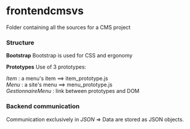 frontendcmsvs
=============

Folder containing all the sources for a CMS project

### Structure
**Bootstrap**
Bootstrap is used for CSS and ergonomy

**Prototypes**
Use of 3 prototypes:

*Item* : a menu's item ==> item_prototype.js<br/>
*Menu* : a site's menu ==> menu_prototype.js<br/>
*GestionnaireMenu* : link between prototypes and DOM<br/>

### Backend communication

Communication exclusively in *JSON* => Data are stored as JSON objects.



